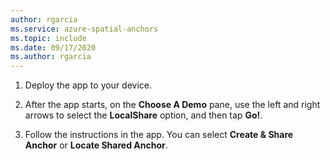 ```yaml
---
author: rgarcia
ms.service: azure-spatial-anchors
ms.topic: include
ms.date: 09/17/2020
ms.author: rgarcia
---
```


1. Deploy the app to your device. 

1. After the app starts, on the **Choose A Demo** pane, use the left and right arrows to select the **LocalShare** option, and then tap **Go!**. 

1. Follow the instructions in the app. You can select **Create & Share Anchor** or **Locate Shared Anchor**.
